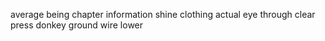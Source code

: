 average being chapter information shine clothing actual eye through clear press donkey ground wire lower